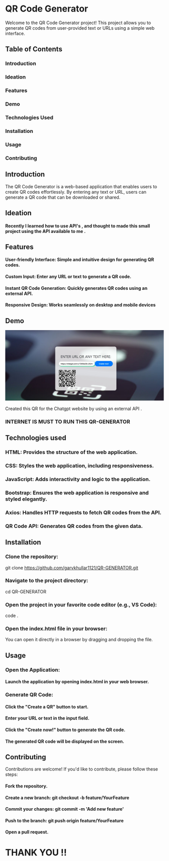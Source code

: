 # QR Code Generator

Welcome to the QR Code Generator project! This project allows you to generate QR codes from user-provided text or URLs using a simple web interface.

## Table of Contents

### Introduction
### Ideation
### Features
### Demo
### Technologies Used
### Installation
### Usage
### Contributing

## Introduction
The QR Code Generator is a web-based application that enables users to create QR codes effortlessly. By entering any text or URL, users can generate a QR code that can be downloaded or shared.

## Ideation

#### Recently I learned how to use API's , and thought to made this small project using the API available to me .

## Features 

#### User-friendly Interface: Simple and intuitive design for generating QR codes.
 #### Custom Input: Enter any URL or text to generate a QR code.
#### Instant QR Code Generation: Quickly generates QR codes using an external API.
#### Responsive Design: Works seamlessly on desktop and mobile devices

## Demo

![Demo](./Screenshot_24-7-2024_111441_.jpeg)

Created this QR for the Chatgpt website by using an external API .

### INTERNET IS MUST TO RUN THIS QR-GENERATOR

## Technologies used 
### HTML: Provides the structure of the web application.
### CSS: Styles the web application, including responsiveness.
### JavaScript: Adds interactivity and logic to the application.
 ### Bootstrap: Ensures the web application is responsive and styled elegantly.
### Axios: Handles HTTP requests to fetch QR codes from the API.
### QR Code API: Generates QR codes from the given data.

## Installation

### Clone the repository:

git clone https://github.com/garvkhullar1121/QR-GENERATOR.git

### Navigate to the project directory:

cd QR-GENERATOR

### Open the project in your favorite code editor (e.g., VS Code):

code .


### Open the index.html file in your browser:

You can open it directly in a browser by dragging and dropping the file.

## Usage 

### Open the Application:

#### Launch the application by opening index.html in your web browser.

### Generate QR Code:

#### Click the "Create a QR" button to start.
#### Enter your URL or text in the input field.
#### Click the "Create now!" button to generate the QR code.
#### The generated QR code will be displayed on the screen.

## Contributing

Contributions are welcome! If you'd like to contribute, please follow these steps:

#### Fork the repository.
#### Create a new branch: git checkout -b feature/YourFeature
#### Commit your changes: git commit -m 'Add new feature'
#### Push to the branch: git push origin feature/YourFeature
#### Open a pull request.


# THANK YOU !!
